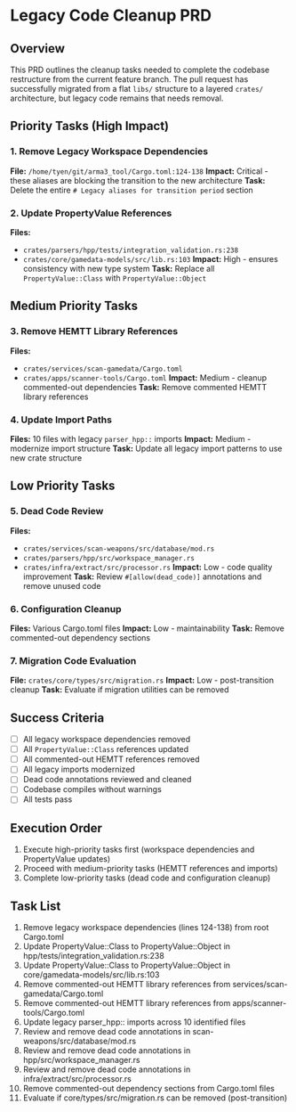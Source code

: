 # Legacy Code Cleanup PRD

## Overview
This PRD outlines the cleanup tasks needed to complete the codebase restructure from the current feature branch. The pull request has successfully migrated from a flat `libs/` structure to a layered `crates/` architecture, but legacy code remains that needs removal.

## Priority Tasks (High Impact)

### 1. Remove Legacy Workspace Dependencies
**File:** `/home/tyen/git/arma3_tool/Cargo.toml:124-138`
**Impact:** Critical - these aliases are blocking the transition to the new architecture
**Task:** Delete the entire `# Legacy aliases for transition period` section

### 2. Update PropertyValue References
**Files:** 
- `crates/parsers/hpp/tests/integration_validation.rs:238`
- `crates/core/gamedata-models/src/lib.rs:103`
**Impact:** High - ensures consistency with new type system
**Task:** Replace all `PropertyValue::Class` with `PropertyValue::Object`

## Medium Priority Tasks

### 3. Remove HEMTT Library References
**Files:**
- `crates/services/scan-gamedata/Cargo.toml`
- `crates/apps/scanner-tools/Cargo.toml`
**Impact:** Medium - cleanup commented-out dependencies
**Task:** Remove commented HEMTT library references

### 4. Update Import Paths
**Files:** 10 files with legacy `parser_hpp::` imports
**Impact:** Medium - modernize import structure
**Task:** Update all legacy import patterns to use new crate structure

## Low Priority Tasks

### 5. Dead Code Review
**Files:**
- `crates/services/scan-weapons/src/database/mod.rs`
- `crates/parsers/hpp/src/workspace_manager.rs`
- `crates/infra/extract/src/processor.rs`
**Impact:** Low - code quality improvement
**Task:** Review `#[allow(dead_code)]` annotations and remove unused code

### 6. Configuration Cleanup
**Files:** Various Cargo.toml files
**Impact:** Low - maintainability
**Task:** Remove commented-out dependency sections

### 7. Migration Code Evaluation
**File:** `crates/core/types/src/migration.rs`
**Impact:** Low - post-transition cleanup
**Task:** Evaluate if migration utilities can be removed

## Success Criteria
- [ ] All legacy workspace dependencies removed
- [ ] All `PropertyValue::Class` references updated
- [ ] All commented-out HEMTT references removed
- [ ] All legacy imports modernized
- [ ] Dead code annotations reviewed and cleaned
- [ ] Codebase compiles without warnings
- [ ] All tests pass

## Execution Order
1. Execute high-priority tasks first (workspace dependencies and PropertyValue updates)
2. Proceed with medium-priority tasks (HEMTT references and imports)
3. Complete low-priority tasks (dead code and configuration cleanup)

## Task List
1. Remove legacy workspace dependencies (lines 124-138) from root Cargo.toml
2. Update PropertyValue::Class to PropertyValue::Object in hpp/tests/integration_validation.rs:238
3. Update PropertyValue::Class to PropertyValue::Object in core/gamedata-models/src/lib.rs:103
4. Remove commented-out HEMTT library references from services/scan-gamedata/Cargo.toml
5. Remove commented-out HEMTT library references from apps/scanner-tools/Cargo.toml
6. Update legacy parser_hpp:: imports across 10 identified files
7. Review and remove dead code annotations in scan-weapons/src/database/mod.rs
8. Review and remove dead code annotations in hpp/src/workspace_manager.rs
9. Review and remove dead code annotations in infra/extract/src/processor.rs
10. Remove commented-out dependency sections from Cargo.toml files
11. Evaluate if core/types/src/migration.rs can be removed (post-transition)